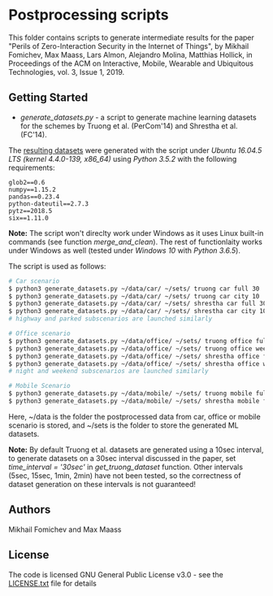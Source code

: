 # Postprocessing scripts

This folder contains scripts to generate intermediate results for the paper "Perils of Zero-Interaction Security in the Internet of Things", by Mikhail Fomichev, Max Maass, Lars Almon, Alejandro Molina, Matthias Hollick, in Proceedings of the ACM on Interactive, Mobile, Wearable and Ubiquitous Technologies, vol. 3, Issue 1, 2019. 

## Getting Started

* *generate_datasets.py* - a script to generate machine learning datasets for the schemes by Truong et al. (PerCom'14) and Shrestha et al. (FC'14).

The [resulting datasets](https://www.seemoo.tu-darmstadt.de/) were generated with the script under *Ubuntu 16.04.5 LTS (kernel 4.4.0-139, x86_64)* using *Python 3.5.2* with the following requirements:

```
glob2==0.6
numpy==1.15.2
pandas==0.23.4
python-dateutil==2.7.3
pytz==2018.5
six==1.11.0
```

**Note:** The script won't direclty work under Windows as it uses Linux built-in commands (see function *merge_and_clean*). The rest of functionlaity works under Windows as well (tested under *Windows 10* with *Python 3.6.5*). 

The script is used as follows:

```bash
# Car scenario
$ python3 generate_datasets.py ~/data/car/ ~/sets/ truong car full 30    # generate dataset for the full car scenario using 30 cores (scheme by Truong et al.)
$ python3 generate_datasets.py ~/data/car/ ~/sets/ truong car city 10    # generate dataset for the city car subscenario using 10 cores (scheme by Truong et al.)
$ python3 generate_datasets.py ~/data/car/ ~/sets/ shrestha car full 30  # generate dataset for the full car scenario using 30 cores (scheme by Shrestha et al.)
$ python3 generate_datasets.py ~/data/car/ ~/sets/ shrestha car city 10  # generate dataset for the city car subscenario using 10 cores (scheme by Shrestha et al.)
# highway and parked subscenarios are launched similarly

# Office scenario
$ python3 generate_datasets.py ~/data/office/ ~/sets/ truong office full 35       # generate dataset for the full office scenario using 35 cores (scheme by Truong et al.)
$ python3 generate_datasets.py ~/data/office/ ~/sets/ truong office weekday 20    # generate dataset for the weekday office subscenario using 20 cores (scheme by Truong et al.)
$ python3 generate_datasets.py ~/data/office/ ~/sets/ shrestha office full 35     # generate dataset for the full office scenario using 35 cores (scheme by Shrestha et al.)
$ python3 generate_datasets.py ~/data/office/ ~/sets/ shrestha office weekday 20  # generate dataset for the weekday office subscenario using 20 cores (scheme by Shrestha et al.)
# night and weekend subscenarios are launched similarly

# Mobile Scenario
$ python3 generate_datasets.py ~/data/mobile/ ~/sets/ truong mobile full 15    # generate dataset for the full mobile scenario using 15 cores (scheme by Truong et al.)
$ python3 generate_datasets.py ~/data/mobile/ ~/sets/ shrestha mobile full 25  # generate dataset for the full mobile scenario using 25 cores (scheme by Shrestha et al.)
```

Here, ~/data is the folder the postprocessed data from car, office or mobile scenario is stored, and ~/sets is the folder to store the generated ML datasets.

**Note:** By default Truong et al. datasets are generated using a 10sec interval, to generate datasets on a 30sec interval discussed in the paper, set *time_interval = '30sec'* in *get_truong_dataset* function. Other intervals (5sec, 15sec, 1min, 2min) have not been tested, so the correctness of dataset generation on these intervals is not guaranteed! 

## Authors

Mikhail Fomichev and Max Maass


## License

The code is licensed GNU General Public License v3.0 - see the [LICENSE.txt](https://dev.seemoo.tu-darmstadt.de/zia/evaluation-public/blob/master/LICENSE.txt) file for details
